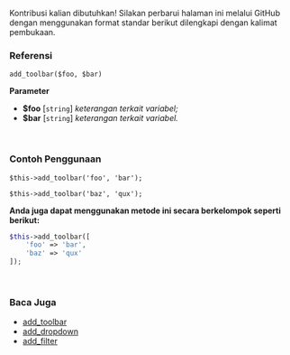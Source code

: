 Kontribusi kalian dibutuhkan!
Silakan perbarui halaman ini melalui GitHub dengan menggunakan format standar berikut dilengkapi dengan kalimat pembukaan.

### Referensi
`add_toolbar($foo, $bar)`

**Parameter**
* **$foo** [`string`] *keterangan terkait variabel;*
* **$bar** [`string`] *keterangan terkait variabel.*

&nbsp;

### Contoh Penggunaan
`$this->add_toolbar('foo', 'bar');`

`$this->add_toolbar('baz', 'qux');`

**Anda juga dapat menggunakan metode ini secara berkelompok seperti berikut:**
```php
$this->add_toolbar([
    'foo' => 'bar',
    'baz' => 'qux'
]);
```

&nbsp;

### Baca Juga
* [add_toolbar](./add_toolbar)
* [add_dropdown](./add_dropdown)
* [add_filter](./add_filter)
